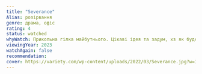 ```yaml
---
title: "Severance"
Alias: розірвання
genre: драма, офіс
rating: 4
status: watched
whyWatch: Прикольна гілка майбутнього. Цікаві ідея та задум, хз як буде на 2гий сезон
viewingYear: 2023
watchAgain: false
recommendation: 
cover: https://variety.com/wp-content/uploads/2022/03/Severance.jpg?w=1000
---
```


